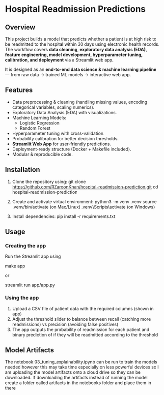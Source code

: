 # Hospital Readmission Predictions

## Overview
This project builds a model that predicts whether a patient is at high risk to be readmitted to the hospital within 30 days using electronic health records. The workflow covers **data cleaning, exploratory data analysis (EDA), feature engineering, model development, hyperparameter tuning, calibration, and deployment** via a Streamlit web app.  

It is designed as an **end-to-end data science & machine learning pipeline** — from raw data → trained ML models → interactive web app.  


## Features
- Data preprocessing & cleaning (handling missing values, encoding categorical variables, scaling numerics).
- Exploratory Data Analysis (EDA) with visualizations.
- Machine Learning Models:
  - Logistic Regression
  - Random Forest
- Hyperparameter tuning with cross-validation.
- Probability calibration for better decision thresholds.
- **Streamlit Web App** for user-friendly predictions.
- Deployment-ready structure (Docker + Makefile included).
- Modular & reproducible code.

## Installation

1. Clone the repository using:
git clone https://github.com/RZaroonKhan/hospital-readmission-prediction.git
cd hospital-readmission-prediction

2. Create and activate virtual environment:
python3 -m venv .venv
source .venv/bin/activate  (on Mac/Linux)
.venv\Scripts\activate     (on Windows)

3. Install dependencies:
pip install -r requirements.txt

## Usage
### Creating the app
Run the Streamlit app using

make app

or

streamlit run app/app.py

### Using the app
1. Upload a CSV file of patient data with the required columns (shown in app)
2. Adjust the threshold slider to balance between recall (catching more readmissions) vs precision (avoiding false positives)
3. The app outputs the probability of readmission for each patient and binary prediction of if they will be readmitted according to the threshold

## Model Artifacts
The notebook 03_tuning_explainability.ipynb can be run to train the models needed however this may take time especially on less powerful devices so I am uploading the model artifacts onto a cloud drive so they can be downloaded. If downloading the artifacts instead of running the model create a folder called artifacts in the notebooks folder and place them in there 



